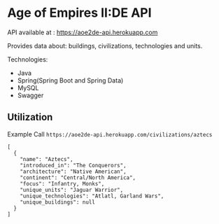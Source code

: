 # Age of Empires II:DE API

API available at : https://aoe2de-api.herokuapp.com

Provides data about: buildings, civilizations, technologies and units.

Technologies:
* Java
* Spring(Spring Boot and Spring Data)
* MySQL
* Swagger

## Utilization

Example Call `https://aoe2de-api.herokuapp.com/civilizations/aztecs`

```
[
  {
    "name": "Aztecs",
    "introduced_in": "The Conquerors",
    "architecture": "Native American",
    "continent": "Central/North America",
    "focus": "Infantry, Monks",
    "unique_units": "Jaguar Warrior",
    "unique_technologies": "Atlatl, Garland Wars",
    "unique_buildings": null
  }
]
```
